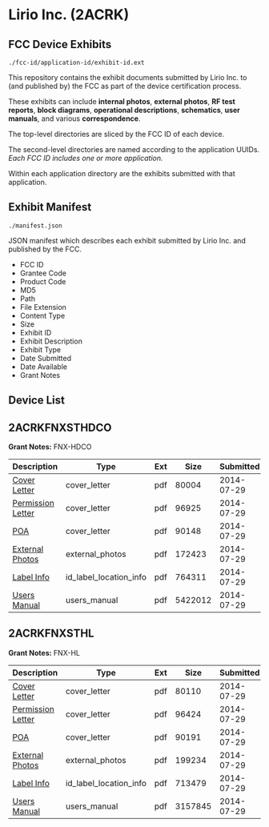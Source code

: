 # Lirio Inc. (2ACRK)
## FCC Device Exhibits

```
./fcc-id/application-id/exhibit-id.ext
```

This repository contains the exhibit documents submitted by Lirio Inc. to (and published by) the FCC as part of the device certification process.

These exhibits can include **internal photos**, **external photos**, **RF test reports**, **block diagrams**, **operational descriptions**, **schematics**, **user manuals**, and various **correspondence**.

The top-level directories are sliced by the FCC ID of each device.

The second-level directories are named according to the application UUIDs. *Each FCC ID includes one or more application.*

Within each application directory are the exhibits submitted with that application. 

## Exhibit Manifest

```
./manifest.json
```

JSON manifest which describes each exhibit submitted by Lirio Inc. and published by the FCC.

- FCC ID
- Grantee Code
- Product Code
- MD5
- Path
- File Extension
- Content Type
- Size
- Exhibit ID
- Exhibit Description
- Exhibit Type
- Date Submitted
- Date Available
- Grant Notes

## Device List
## 2ACRKFNXSTHDCO
**Grant Notes:** FNX-HDCO

| Description | Type | Ext | Size | Submitted | Available |
| ----------- | ---- | --- | ---- | --------- | --------- |
| [Cover Letter](2ACRKFNXSTHDCO/813f5e3d012806b69f07a6d992725cf1/2339198.pdf) | cover_letter | pdf | 80004 | 2014-07-29 | 2014-07-29 |
| [Permission Letter](2ACRKFNXSTHDCO/813f5e3d012806b69f07a6d992725cf1/2339199.pdf) | cover_letter | pdf | 96925 | 2014-07-29 | 2014-07-29 |
| [POA](2ACRKFNXSTHDCO/813f5e3d012806b69f07a6d992725cf1/2339200.pdf) | cover_letter | pdf | 90148 | 2014-07-29 | 2014-07-29 |
| [External Photos](2ACRKFNXSTHDCO/813f5e3d012806b69f07a6d992725cf1/2339195.pdf) | external_photos | pdf | 172423 | 2014-07-29 | 2014-07-29 |
| [Label Info](2ACRKFNXSTHDCO/813f5e3d012806b69f07a6d992725cf1/2339196.pdf) | id_label_location_info | pdf | 764311 | 2014-07-29 | 2014-07-29 |
| [Users Manual](2ACRKFNXSTHDCO/813f5e3d012806b69f07a6d992725cf1/2339197.pdf) | users_manual | pdf | 5422012 | 2014-07-29 | 2014-07-29 |
## 2ACRKFNXSTHL
**Grant Notes:** FNX-HL

| Description | Type | Ext | Size | Submitted | Available |
| ----------- | ---- | --- | ---- | --------- | --------- |
| [Cover Letter](2ACRKFNXSTHL/45eea9a084a0500fad750a3ca73e5c7f/2339180.pdf) | cover_letter | pdf | 80110 | 2014-07-29 | 2014-07-29 |
| [Permission Letter](2ACRKFNXSTHL/45eea9a084a0500fad750a3ca73e5c7f/2339181.pdf) | cover_letter | pdf | 96424 | 2014-07-29 | 2014-07-29 |
| [POA](2ACRKFNXSTHL/45eea9a084a0500fad750a3ca73e5c7f/2339182.pdf) | cover_letter | pdf | 90191 | 2014-07-29 | 2014-07-29 |
| [External Photos](2ACRKFNXSTHL/45eea9a084a0500fad750a3ca73e5c7f/2339177.pdf) | external_photos | pdf | 199234 | 2014-07-29 | 2014-07-29 |
| [Label Info](2ACRKFNXSTHL/45eea9a084a0500fad750a3ca73e5c7f/2339178.pdf) | id_label_location_info | pdf | 713479 | 2014-07-29 | 2014-07-29 |
| [Users Manual](2ACRKFNXSTHL/45eea9a084a0500fad750a3ca73e5c7f/2339179.pdf) | users_manual | pdf | 3157845 | 2014-07-29 | 2014-07-29 |

